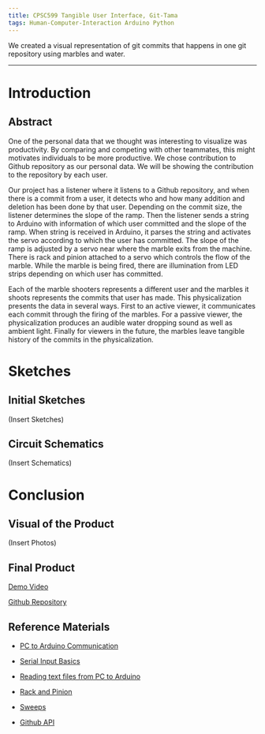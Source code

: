 ```yaml
---
title: CPSC599 Tangible User Interface, Git-Tama
tags: Human-Computer-Interaction Arduino Python
---
```

We created a visual representation of git commits that happens in one git repository using marbles and water.


<!--more-->
---

# Introduction
## Abstract
One of the personal data that we thought was interesting to visualize was productivity. By comparing and competing with other teammates, this might motivates individuals to be more productive. We chose contribution to Github repository as our personal data. We will be showing the contribution to the repository by each user.

Our project has a listener where it listens to a Github repository, and when there is a commit from a user, it detects who and how many addition and deletion has been done by that user. Depending on the commit size, the listener determines the slope of the ramp. Then the listener sends a string to Arduino with information of which user committed and the slope of the ramp. When string is received in Arduino, it parses the string and activates the servo according to which the user has committed. The slope of the ramp is adjusted by a servo near where the marble exits from the machine. There is rack and pinion attached to a servo which controls the flow of the marble. While the marble is being fired, there are illumination from LED strips depending on which user has committed.

Each of the marble shooters represents a different user and the marbles it shoots represents the commits that user has made. This physicalization presents the data in several ways. First to an active viewer, it communicates each commit through the firing of the marbles. For a passive viewer, the physicalization produces an audible water dropping sound as well as ambient light. Finally for viewers in the future, the marbles leave tangible history of the commits in the physicalization.

# Sketches
## Initial Sketches
(Insert Sketches)
## Circuit Schematics
(Insert Schematics)

# Conclusion
## Visual of the Product
(Insert Photos)

## Final Product
[Demo Video](https://youtu.be/8E-YQUwtcw8)

[Github Repository](https://github.com/colinauyeung/Git-Tama)

## Reference Materials
* [PC to Arduino Communication](https://forum.arduino.cc/index.php?topic=225329.msg1810764#msg1810764)

* [Serial Input Basics](https://forum.arduino.cc/index.php?topic=396450.0)
* [Reading text files from PC to Arduino](https://forum.arduino.cc/index.php?topic=534852.0)
* [Rack and Pinion](https://www.thingiverse.com/thing:21206)
* [Sweeps](https://www.arduino.cc/en/tutorial/sweep)
* [Github API](https://developer.github.com/v3/)